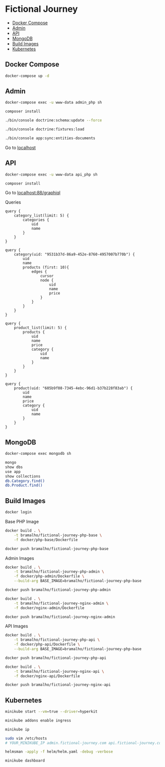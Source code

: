 # Fictional Journey

- [Docker Compose](#docker-compose)
- [Admin](#admin)
- [API](#api)
- [MongoDB](#mongodb)
- [Build Images](#build-images)
- [Kubernetes](#kubernetes)

## Docker Compose

```bash
docker-compose up -d
```

## Admin

```bash
docker-compose exec -u www-data admin_php sh

composer install

./bin/console doctrine:schema:update --force

./bin/console doctrine:fixtures:load

./bin/console app:sync:entities-documents
```

Go to [localhost](http://localhost)

## API

```bash
docker-compose exec -u www-data api_php sh

composer install
```

Go to [localhost:88/graphiql](http://localhost:88/graphiql)

Queries

```gql
query {
    category_list(limit: 5) {
        categories {
            uid
            name
        }
    }
}

query {
    category(uid: "9531b37d-86a9-452e-8760-4957007b770b") {
        uid
        name
        products (first: 10){
            edges {
                cursor
                node {
                    uid
                    name
                    price
                }
            }
        }
    }
}

query {
    product_list(limit: 5) {
        products {
            uid
            name
            price
            category {
                uid
                name
            }
        }
    }
}

query {
    product(uid: "605b9f08-7345-4ebc-96d1-b37b228f83ab") {
        uid
        name
        price
        category {
            uid
            name
        }
    }
}
```

## MongoDB

```bash
docker-compose exec mongodb sh

mongo
show dbs
use app
show collections
db.Category.find()
db.Product.find()
```

## Build Images

```bash
docker login
```

Base PHP Image

```bash
docker build . \
    -t bramalho/fictional-journey-php-base \
    -f docker/php-base/Dockerfile

docker push bramalho/fictional-journey-php-base
```

Admin Images

```bash
docker build . \
    -t bramalho/fictional-journey-php-admin \
    -f docker/php-admin/Dockerfile \
    --build-arg BASE_IMAGE=bramalho/fictional-journey-php-base

docker push bramalho/fictional-journey-php-admin

docker build . \
    -t bramalho/fictional-journey-nginx-admin \
    -f docker/nginx-admin/Dockerfile

docker push bramalho/fictional-journey-nginx-admin
```

API Images

```bash
docker build . \
    -t bramalho/fictional-journey-php-api \
    -f docker/php-api/Dockerfile \
    --build-arg BASE_IMAGE=bramalho/fictional-journey-php-base

docker push bramalho/fictional-journey-php-api

docker build . \
    -t bramalho/fictional-journey-nginx-api \
    -f docker/nginx-api/Dockerfile

docker push bramalho/fictional-journey-nginx-api
```

## Kubernetes

```bash
minikube start --vm=true --driver=hyperkit

minikube addons enable ingress

minikube ip

sudo vim /etc/hosts
# YOUR_MINIKUBE_IP admin.fictional-journey.com api.fictional-journey.com
```

```bash
helmsman -apply -f helm/helm.yaml -debug -verbose

minikube dashboard
```

